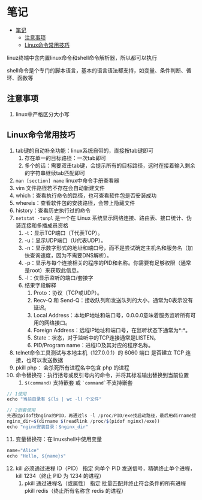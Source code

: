 # 笔记

- [笔记](#笔记)
  - [注意事项](#注意事项)
  - [Linux命令常用技巧](#linux命令常用技巧)


linuz终端中含内置linux命令和shell命令解析器，所以都可以执行

shell命令是个专门的脚本语言，基本的语言语法都支持，如变量、条件判断、循环、函数等


## 注意事项

1. linux中严格区分大小写

## Linux命令常用技巧

1. tab键的自动补全功能：linux系统自带的，直接按tab键即可
   1. 存在单一的目标路径：一次tab即可
   2. 多个的话：需要双击tab键，会提示所有的目标路径，这时在接着输入剩余的字符串继续tab匹配即可
2. `man [section] name` linux中命令手册查看器
3. vim 文件路径若不存在会自动新建文件
4. which：查看执行命令的路径，也可查看软件包是否安装成功
5. whereis：查看软件包的安装路径，会带上隐藏文件
6. history：查看历史执行过的命令
7. `netstat -tunpl` 是一个在 Linux 系统显示网络连接、路由表、接口统计、伪装连接和多播成员资格
   1. -t：显示TCP端口（T代表TCP）。
   2. -u：显示UDP端口（U代表UDP）。
   3. -n：显示数字形式的地址和端口号，而不是尝试确定主机名和服务名（加快查询速度，因为不需要DNS解析）。
   4. -p：显示与每个连接相关的程序的PID和名称。你需要有足够权限（通常是root）来获取此信息。
   5. -l：仅显示监听的端口/套接字
   6. 结果字段解释
      1. Proto：协议（TCP或UDP）。
      2. Recv-Q 和 Send-Q：接收队列和发送队列的大小，通常为0表示没有延迟。
      3. Local Address：本地IP地址和端口号，0.0.0.0意味着服务监听所有可用的网络接口。
      4. Foreign Address：远程IP地址和端口号，在监听状态下通常为*:*。
      5. State：状态，对于监听中的TCP连接通常是LISTEN。
      6. PID/Program name：进程ID及其对应的程序名称。
8. telnet命令工具测试与本地主机（127.0.0.1）的 6060 端口 是否建立 TCP 连接，也可以发送数据
9. pkill php： 会杀死所有进程名中包含 php 的进程
10. 命令替换符：执行括号或反引号内的命令，并将其标准输出替换到当前位置
    1.  `$(command)` 支持嵌套 或 `` `command` ``不支持嵌套
```js
// 1使用
echo "当前目录有 $(ls | wc -l) 个文件"

// 2嵌套使用
先通过pidof找nginx的PID，再通过ls -l /proc/PID/exe找启动路径，最后用dirname提取目录
nginx_dir=$(dirname $(readlink /proc/$(pidof nginx)/exe))
echo "nginx安装目录：$nginx_dir"
```
11. 变量替换符：在linuxshell中使用变量
```js
name="Alice"
echo "Hello, ${name}s" 
```
12. kill	必须通过进程 ID（PID） 指定	向单个 PID 发送信号，精确终止单个进程，kill 1234（终止 PID 为 1234 的进程）
    1.  pkill	通过进程名（或属性） 指定	批量匹配并终止符合条件的所有进程	pkill redis（终止所有名称含 redis 的进程）
